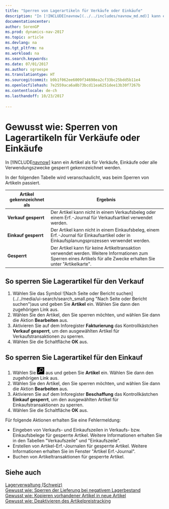 ```yaml
---
title: "Sperren von Lagerartikeln für Verkäufe oder Einkäufe"
description: "In [!INCLUDE[navnow](../../includes/navnow_md.md)] kann ein Artikel als für Verkäufe, Einkäufe oder alle Verwendungszwecke gesperrt gekennzeichnet werden."
documentationcenter: 
author: SorenGP
ms.prod: dynamics-nav-2017
ms.topic: article
ms.devlang: na
ms.tgt_pltfrm: na
ms.workload: na
ms.search.keywords: 
ms.date: 07/01/2017
ms.author: sgroespe
ms.translationtype: HT
ms.sourcegitcommit: b9b1f062ee6009f34698ea2cf33bc25bdd5b11e4
ms.openlocfilehash: 7e2559aca6a8b73bcd11ea6251dee13b30f7267b
ms.contentlocale: de-ch
ms.lasthandoff: 10/23/2017

---
```

# <a name="how-to-block-inventory-items-for-sales-or-purchases"></a>Gewusst wie: Sperren von Lagerartikeln für Verkäufe oder Einkäufe
In [!INCLUDE[navnow](../../includes/navnow_md.md)] kann ein Artikel als für Verkäufe, Einkäufe oder alle Verwendungszwecke gesperrt gekennzeichnet werden.  

In der folgenden Tabelle wird veranschaulicht, was beim Sperren von Artikeln passiert.  

|Artikel gekennzeichnet als|Ergebnis|  
|--------------------|------------|  
|**Verkauf gesperrt**|Der Artikel kann nicht in einem Verkaufsbeleg oder einem Erf.-Journal für Verkaufsartikel verwendet werden.|  
|**Einkauf gesperrt**|Der Artikel kann nicht in einem Einkaufsbeleg, einem Erf.-Journal für Einkaufsartikel oder in Einkaufsplanungsprozessen verwendet werden.|  
|**Gesperrt**|Der Artikel kann für keine Artikeltransaktion verwendet werden. Weitere Informationen zum Sperren eines Artikels für alle Zwecke erhalten Sie unter "Artikelkarte".|  

## <a name="to-block-inventory-items-for-sales"></a>So sperren Sie Lagerartikel für den Verkauf  

1.  Wählen Sie das Symbol ![Nach Seite oder Bericht suchen] (../../media/ui-search/search_small.png "Nach Seite oder Bericht suchen")aus und geben Sie **Artikel** ein. Wählen Sie dann den zugehörigen Link aus.  
2.  Wählen Sie den Artikel, den Sie sperren möchten, und wählen Sie dann die Aktion **Bearbeiten** aus.  
3.  Aktivieren Sie auf dem Inforegister **Fakturierung** das Kontrollkästchen **Verkauf gesperrt**, um den ausgewählten Artikel für Verkaufstransaktionen zu sperren.  
4.  Wählen Sie die Schaltfläche **OK** aus.  

## <a name="to-block-inventory-items-for-purchase"></a>So sperren Sie Lagerartikel für den Einkauf  

1.  Wählen Sie ![Nach Seite oder Bericht suchen](../../media/ui-search/search_small.png "Symbol nach Seite oder Bericht suchen") aus und geben Sie **Artikel** ein. Wählen Sie dann den zugehörigen Link aus.  
2.  Wählen Sie den Artikel, den Sie sperren möchten, und wählen Sie dann die Aktion **Bearbeiten** aus.  
3.  Aktivieren Sie auf dem Inforegister **Beschaffung** das Kontrollkästchen **Einkauf gesperrt**, um den ausgewählten Artikel für Einkaufstransaktionen zu sperren.  
4.  Wählen Sie die Schaltfläche **OK** aus.  

Für folgende Aktionen erhalten Sie eine Fehlermeldung:  

- Eingeben von Verkaufs- und Einkaufszeilen in Verkaufs- bzw. Einkaufsbelege für gesperrte Artikel. Weitere Informationen erhalten Sie in den Tabellen "Verkaufszeile" und "Einkaufszeile".  
- Erstellen von Artikel-Erf.-Journalen für gesperrte Artikel. Weitere Informationen erhalten Sie im Fenster "Artikel Erf.-Journal".  
- Buchen von Artikeltransaktionen für gesperrte Artikel.  

## <a name="see-also"></a>Siehe auch  
 [Lagerverwaltung (Schweiz)](swiss-inventory-management.md)   
 [Gewusst wie: Sperren der Lieferung bei negativem Lagerbestand](how-to-block-shipment-for-negative-inventory.md)   
 [Gewusst wie: Kopieren vorhandener Artikel in neue Artikel](how-to-copy-existing-items-to-new-items.md)   
 [Gewusst wie: Deaktivieren des Artikelpreistracking](how-to-deactivate-item-cost-tracking.md)

